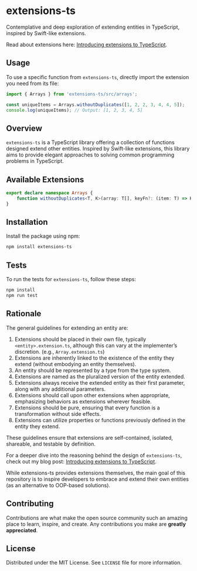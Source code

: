 # extensions-ts
Contemplative and deep exploration of extending entities in TypeScript, inspired by Swift-like extensions.

Read about extensions here: [Introducing extensions to TypeScript](https://depa-thoughts.vercel.app/extensions-typescript/).

## Usage

To use a specific function from `extensions-ts`, directly import the extension you need from its file:

```ts
import { Arrays } from 'extensions-ts/src/arrays';

const uniqueItems = Arrays.withoutDuplicates([1, 2, 2, 3, 4, 4, 5]);
console.log(uniqueItems); // Output: [1, 2, 3, 4, 5]
```

## Overview
`extensions-ts` is a TypeScript library offering a collection of functions designed extend other entities. Inspired by Swift-like extensions, this library aims to provide elegant approaches to solving common programming problems in TypeScript.

## Available Extensions
```ts
export declare namespace Arrays {
    function withoutDuplicates<T, K>(array: T[], keyFn?: (item: T) => K): T[];
}
```

## Installation
Install the package using npm:
```bash
npm install extensions-ts
```

## Tests

To run the tests for `extensions-ts`, follow these steps:

```bash
npm install
npm run test
```

## Rationale
The general guidelines for extending an entity are:
1. Extensions should be placed in their own file, typically `<entity>.extension.ts`, although this can vary at the implementer’s discretion. (e.g., `Array.extension.ts`)
2. Extensions are inherently linked to the existence of the entity they extend (without embodying an entity themselves).
3. An entity should be represented by a type from the type system.
4. Extensions are named as the pluralized version of the entity extended.
5. Extensions always receive the extended entity as their first parameter, along with any additional parameters.
6. Extensions should call upon other extensions when appropriate, emphasizing behaviors as extensions wherever feasible.
7. Extensions should be pure, ensuring that every function is a transformation without side effects.
8. Extensions can utilize properties or functions previously defined in the entity they extend.

These guidelines ensure that extensions are self-contained, isolated, shareable, and testable by definition.

For a deeper dive into the reasoning behind the design of `extensions-ts`, check out my blog post: [Introducing extensions to TypeScript](https://depa-thoughts.vercel.app/extensions-typescript/).

While extensions-ts provides extensions themselves, the main goal of this repository is to inspire developers to embrace and extend their own entities (as an alternative to OOP-based solutions).

## Contributing

Contributions are what make the open source community such an amazing place to learn, inspire, and create. Any contributions you make are **greatly appreciated**.

## License

Distributed under the MIT License. See `LICENSE` file for more information.

